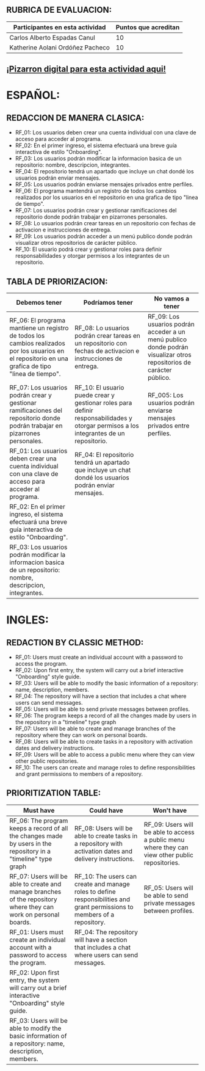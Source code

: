 ## RUBRICA DE EVALUACION:
Participantes en esta actividad | Puntos que acreditan
------------------------------- | --------------------
Carlos Alberto Espadas Canul | 10
Katherine Aolani Ordóñez Pacheco | 10

## [¡Pizarron digital para esta actividad aqui!](https://www.canva.com/design/DAGQpv6iqDs/lIdx7ZTMs_UdpQF9LQ0m8g/view?utm_content=DAGQpv6iqDs&utm_campaign=designshare&utm_medium=link&utm_source=editor)

# ESPAÑOL:

## REDACCION DE MANERA CLASICA:

- RF_01: Los usuarios deben crear una cuenta individual con una clave de acceso para acceder al programa.
- RF_02: En el primer ingreso, el sistema efectuará una breve guía interactiva de estilo "Onboarding".
- RF_03: Los usuarios podrán modificar la informacion basica de un repositorio: nombre, descripcion, integrantes. 
- RF_04: El repositorio tendrá un apartado que incluye un chat dondé los usuarios podrán enviar mensajes.
- RF_05: Los usuarios podrán enviarse mensajes privados entre perfiles.
- RF_06: El programa mantendrá un registro de todos los cambios realizados por los usuarios en el repositorio en una grafica de tipo "linea de tiempo".
- RF_07: Los usuarios podrán crear y gestionar ramificaciones del repositorio donde podrán trabajar en pizarrones personales.
- RF_08: Lo usuarios podrán crear tareas en un repositorio con fechas de activacion e instrucciones de entrega.
- RF_09: Los usuarios podrán acceder a un menú publico donde podrán visualizar otros repositorios de carácter público.
- RF_10: El usuario podrá crear y gestionar roles para definir responsabilidades y otorgar permisos a los integrantes de un repositorio. 

## TABLA DE PRIORIZACION:

Debemos tener | Podríamos tener | No vamos a tener
------------- | --------------- | ----------------
RF_06: El programa mantiene un registro de todos los cambios realizados por los usuarios en el repositorio en una grafica de tipo "linea de tiempo". | RF_08: Lo usuarios podrán crear tareas en un repositorio con fechas de activacion e instrucciones de entrega. | RF_09: Los usuarios podrán acceder a un menú publico donde podrán visualizar otros repositorios de carácter público.
RF_07: Los usuarios podrán crear y gestionar ramificaciones del repositorio donde podrán trabajar en pizarrones personales. | RF_10: El usuario puede crear y gestionar roles para definir responsabilidades y otorgar permisos a los integrantes de un repositorio. | RF_005: Los usuarios podrán enviarse mensajes privados entre perfiles.
RF_01: Los usuarios deben crear una cuenta individual con una clave de acceso para acceder al programa. | RF_04: El repositorio tendrá un apartado que incluye un chat dondé los usuarios podrán enviar mensajes.
RF_02: En el primer ingreso, el sistema efectuará una breve guía interactiva de estilo "Onboarding". | 
RF_03: Los usuarios podrán modificar la informacion basica de un repositorio: nombre, descripcion, integrantes. | 

# INGLES:

## REDACTION BY CLASSIC METHOD:
- RF_01: Users must create an individual account with a password to access the program.
- RF_02: Upon first entry, the system will carry out a brief interactive "Onboarding" style guide.
- RF_03: Users will be able to modify the basic information of a repository: name, description, members.
- RF_04: The repository will have a section that includes a chat where users can send messages.
- RF_05: Users will be able to send private messages between profiles.
- RF_06: The program keeps a record of all the changes made by users in the repository in a "timeline" type graph
- RF_07: Users will be able to create and manage branches of the repository where they can work on personal boards.
- RF_08: Users will be able to create tasks in a repository with activation dates and delivery instructions.
- RF_09: Users will be able to access a public menu where they can view other public repositories.
- RF_10: The users can create and manage roles to define responsibilities and grant permissions to members of a repository.

## PRIORITIZATION TABLE:

Must have | Could have | Won't have
--------- | ---------- | ----------
RF_06: The program keeps a record of all the changes made by users in the repository in a "timeline" type graph | RF_08: Users will be able to create tasks in a repository with activation dates and delivery instructions. | RF_09: Users will be able to access a public menu where they can view other public repositories.
RF_07: Users will be able to create and manage branches of the repository where they can work on personal boards. | RF_10: The users can create and manage roles to define responsibilities and grant permissions to members of a repository. | RF_05: Users will be able to send private messages between profiles.
RF_01: Users must create an individual account with a password to access the program. | RF_04: The repository will have a section that includes a chat where users can send messages.
RF_02: Upon first entry, the system will carry out a brief interactive "Onboarding" style guide. | 
RF_03: Users will be able to modify the basic information of a repository: name, description, members. | 
